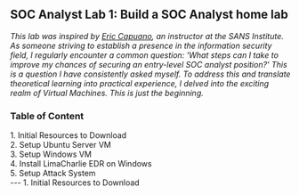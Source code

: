 <h2>SOC Analyst Lab 1: Build a SOC Analyst home lab</h2>

_This lab was inspired by [Eric Capuano](https://www.sans.org/profiles/eric-capuano/), an instructor at the SANS Institute. As someone striving to establish a presence in the information security field, I regularly encounter a common question: 'What steps can I take to improve my chances of securing an entry-level SOC analyst position?' This is a question I have consistently asked myself. To address this and translate theoretical learning into practical experience, I delved into the exciting realm of Virtual Machines. This is just the beginning._

<h3>Table of Content</h3>
1. Initial Resources to Download<br>
2. Setup Ubuntu Server VM<br>
3. Setup Windows VM<br>
4. Install LimaCharlie EDR on Windows<br>
5. Setup Attack System<br>
---
1. Initial Resources to Download



